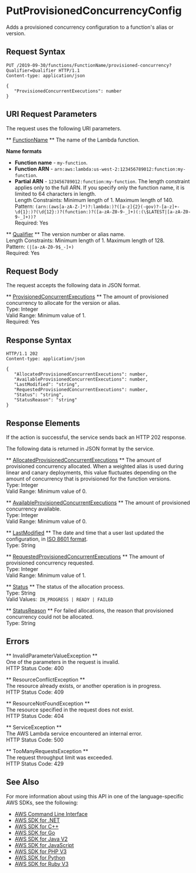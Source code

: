 # PutProvisionedConcurrencyConfig<a name="API_PutProvisionedConcurrencyConfig"></a>

Adds a provisioned concurrency configuration to a function's alias or version\.

## Request Syntax<a name="API_PutProvisionedConcurrencyConfig_RequestSyntax"></a>

```
PUT /2019-09-30/functions/FunctionName/provisioned-concurrency?Qualifier=Qualifier HTTP/1.1
Content-type: application/json

{
   "ProvisionedConcurrentExecutions": number
}
```

## URI Request Parameters<a name="API_PutProvisionedConcurrencyConfig_RequestParameters"></a>

The request uses the following URI parameters\.

 ** [FunctionName](#API_PutProvisionedConcurrencyConfig_RequestSyntax) **   <a name="SSS-PutProvisionedConcurrencyConfig-request-FunctionName"></a>
The name of the Lambda function\.  

**Name formats**
+  **Function name** \- `my-function`\.
+  **Function ARN** \- `arn:aws:lambda:us-west-2:123456789012:function:my-function`\.
+  **Partial ARN** \- `123456789012:function:my-function`\.
The length constraint applies only to the full ARN\. If you specify only the function name, it is limited to 64 characters in length\.  
Length Constraints: Minimum length of 1\. Maximum length of 140\.  
Pattern: `(arn:(aws[a-zA-Z-]*)?:lambda:)?([a-z]{2}(-gov)?-[a-z]+-\d{1}:)?(\d{12}:)?(function:)?([a-zA-Z0-9-_]+)(:(\$LATEST|[a-zA-Z0-9-_]+))?`   
Required: Yes

 ** [Qualifier](#API_PutProvisionedConcurrencyConfig_RequestSyntax) **   <a name="SSS-PutProvisionedConcurrencyConfig-request-Qualifier"></a>
The version number or alias name\.  
Length Constraints: Minimum length of 1\. Maximum length of 128\.  
Pattern: `(|[a-zA-Z0-9$_-]+)`   
Required: Yes

## Request Body<a name="API_PutProvisionedConcurrencyConfig_RequestBody"></a>

The request accepts the following data in JSON format\.

 ** [ProvisionedConcurrentExecutions](#API_PutProvisionedConcurrencyConfig_RequestSyntax) **   <a name="SSS-PutProvisionedConcurrencyConfig-request-ProvisionedConcurrentExecutions"></a>
The amount of provisioned concurrency to allocate for the version or alias\.  
Type: Integer  
Valid Range: Minimum value of 1\.  
Required: Yes

## Response Syntax<a name="API_PutProvisionedConcurrencyConfig_ResponseSyntax"></a>

```
HTTP/1.1 202
Content-type: application/json

{
   "AllocatedProvisionedConcurrentExecutions": number,
   "AvailableProvisionedConcurrentExecutions": number,
   "LastModified": "string",
   "RequestedProvisionedConcurrentExecutions": number,
   "Status": "string",
   "StatusReason": "string"
}
```

## Response Elements<a name="API_PutProvisionedConcurrencyConfig_ResponseElements"></a>

If the action is successful, the service sends back an HTTP 202 response\.

The following data is returned in JSON format by the service\.

 ** [AllocatedProvisionedConcurrentExecutions](#API_PutProvisionedConcurrencyConfig_ResponseSyntax) **   <a name="SSS-PutProvisionedConcurrencyConfig-response-AllocatedProvisionedConcurrentExecutions"></a>
The amount of provisioned concurrency allocated\. When a weighted alias is used during linear and canary deployments, this value fluctuates depending on the amount of concurrency that is provisioned for the function versions\.  
Type: Integer  
Valid Range: Minimum value of 0\.

 ** [AvailableProvisionedConcurrentExecutions](#API_PutProvisionedConcurrencyConfig_ResponseSyntax) **   <a name="SSS-PutProvisionedConcurrencyConfig-response-AvailableProvisionedConcurrentExecutions"></a>
The amount of provisioned concurrency available\.  
Type: Integer  
Valid Range: Minimum value of 0\.

 ** [LastModified](#API_PutProvisionedConcurrencyConfig_ResponseSyntax) **   <a name="SSS-PutProvisionedConcurrencyConfig-response-LastModified"></a>
The date and time that a user last updated the configuration, in [ISO 8601 format](https://www.iso.org/iso-8601-date-and-time-format.html)\.  
Type: String

 ** [RequestedProvisionedConcurrentExecutions](#API_PutProvisionedConcurrencyConfig_ResponseSyntax) **   <a name="SSS-PutProvisionedConcurrencyConfig-response-RequestedProvisionedConcurrentExecutions"></a>
The amount of provisioned concurrency requested\.  
Type: Integer  
Valid Range: Minimum value of 1\.

 ** [Status](#API_PutProvisionedConcurrencyConfig_ResponseSyntax) **   <a name="SSS-PutProvisionedConcurrencyConfig-response-Status"></a>
The status of the allocation process\.  
Type: String  
Valid Values:` IN_PROGRESS | READY | FAILED` 

 ** [StatusReason](#API_PutProvisionedConcurrencyConfig_ResponseSyntax) **   <a name="SSS-PutProvisionedConcurrencyConfig-response-StatusReason"></a>
For failed allocations, the reason that provisioned concurrency could not be allocated\.  
Type: String

## Errors<a name="API_PutProvisionedConcurrencyConfig_Errors"></a>

 ** InvalidParameterValueException **   
One of the parameters in the request is invalid\.  
HTTP Status Code: 400

 ** ResourceConflictException **   
The resource already exists, or another operation is in progress\.  
HTTP Status Code: 409

 ** ResourceNotFoundException **   
The resource specified in the request does not exist\.  
HTTP Status Code: 404

 ** ServiceException **   
The AWS Lambda service encountered an internal error\.  
HTTP Status Code: 500

 ** TooManyRequestsException **   
The request throughput limit was exceeded\.  
HTTP Status Code: 429

## See Also<a name="API_PutProvisionedConcurrencyConfig_SeeAlso"></a>

For more information about using this API in one of the language\-specific AWS SDKs, see the following:
+  [AWS Command Line Interface](https://docs.aws.amazon.com/goto/aws-cli/lambda-2015-03-31/PutProvisionedConcurrencyConfig) 
+  [AWS SDK for \.NET](https://docs.aws.amazon.com/goto/DotNetSDKV3/lambda-2015-03-31/PutProvisionedConcurrencyConfig) 
+  [AWS SDK for C\+\+](https://docs.aws.amazon.com/goto/SdkForCpp/lambda-2015-03-31/PutProvisionedConcurrencyConfig) 
+  [AWS SDK for Go](https://docs.aws.amazon.com/goto/SdkForGoV1/lambda-2015-03-31/PutProvisionedConcurrencyConfig) 
+  [AWS SDK for Java V2](https://docs.aws.amazon.com/goto/SdkForJavaV2/lambda-2015-03-31/PutProvisionedConcurrencyConfig) 
+  [AWS SDK for JavaScript](https://docs.aws.amazon.com/goto/AWSJavaScriptSDK/lambda-2015-03-31/PutProvisionedConcurrencyConfig) 
+  [AWS SDK for PHP V3](https://docs.aws.amazon.com/goto/SdkForPHPV3/lambda-2015-03-31/PutProvisionedConcurrencyConfig) 
+  [AWS SDK for Python](https://docs.aws.amazon.com/goto/boto3/lambda-2015-03-31/PutProvisionedConcurrencyConfig) 
+  [AWS SDK for Ruby V3](https://docs.aws.amazon.com/goto/SdkForRubyV3/lambda-2015-03-31/PutProvisionedConcurrencyConfig) 
